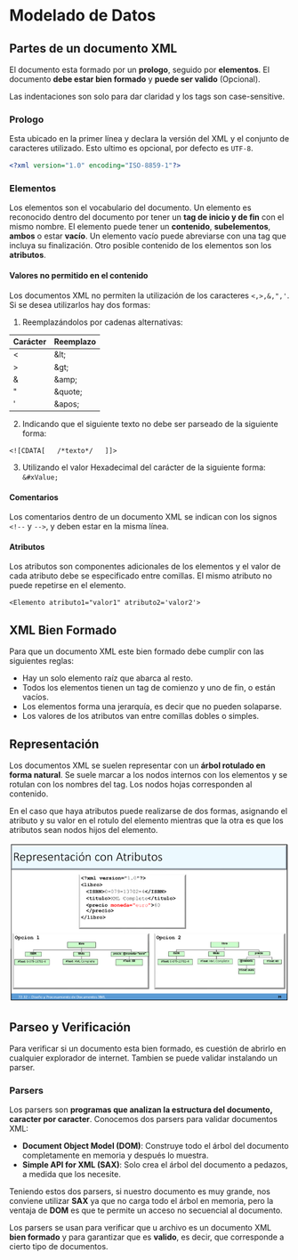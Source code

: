# Modelado de Datos

## Partes de un documento XML

El documento esta formado por un **prologo**, seguido por **elementos**. El documento **debe estar bien formado** y **puede ser valido** (Opcional).

Las indentaciones son solo para dar claridad y los tags son case-sensitive.

### Prologo

Esta ubicado en la primer línea y declara la versión del XML y el conjunto de caracteres utilizado. Esto ultimo es opcional, por defecto es `UTF-8`.

```xml
<?xml version="1.0" encoding="ISO-8859-1"?>	
```

### Elementos

Los elementos son el vocabulario del documento. Un elemento es reconocido dentro del documento por tener un **tag de inicio y de fin** con el mismo nombre. El elemento puede tener un **contenido**, **subelementos**, **ambos** o estar **vacío**. Un elemento vacío puede abreviarse con una tag que incluya su finalización. Otro posible contenido de los elementos son los **atributos**.

#### Valores no permitido en el contenido

Los documentos XML no permiten la utilización de los caracteres `<,>,&,",'`. Si se desea utilizarlos hay dos formas:

1. Reemplazándolos por cadenas alternativas:

| Carácter | Reemplazo |
| -------- | --------- |
| <        | \&lt;     |
| >        | \&gt;     |
| &        | \&amp;    |
| "        | \&quote;  |
| '        | \&apos;   |

2. Indicando que el siguiente texto no debe ser parseado de la siguiente forma:

```
<![CDATA[   /*texto*/   ]]>
```

3. Utilizando el valor Hexadecimal del carácter de la siguiente forma: `&#xValue;`

#### Comentarios

Los comentarios dentro de un documento XML se indican con los signos `<!--` y `-->`, y deben estar en la misma línea.

#### Atributos

Los atributos son componentes adicionales de los elementos y el valor de cada atributo debe se especificado entre comillas. El mismo atributo no puede repetirse en el elemento.

```
<Elemento atributo1="valor1" atributo2='valor2'>
```

## XML Bien Formado

Para que un documento XML este bien formado debe cumplir con las siguientes reglas:

- Hay un solo elemento raíz que abarca al resto.
- Todos los elementos tienen un tag de comienzo y uno de fin, o están vacíos.
- Los elementos forma una jerarquía, es decir que no pueden solaparse.
- Los valores de los atributos van entre comillas dobles o simples.

## Representación

Los documentos XML se suelen representar con un **árbol rotulado en forma natural**. Se suele marcar a los nodos internos con los elementos  y se rotulan con los nombres del tag. Los nodos hojas corresponden al contenido.

En el caso que haya atributos puede realizarse de dos formas, asignando el atributo y su valor en el rotulo del elemento mientras que la otra es que los atributos sean nodos hijos del elemento.

![1563119433588](Resources/RepresentacionXML.png)

## Parseo y Verificación

Para verificar si un  documento esta bien formado, es cuestión de abrirlo en cualquier explorador de internet. Tambien se puede validar instalando un parser.

### Parsers

Los parsers son **programas que analizan la estructura del documento, caracter por caracter**. Conocemos dos parsers para validar documentos XML:

- **Document Object Model (DOM)**: Construye todo el árbol del documento completamente en memoria y después lo muestra.
- **Simple API for XML (SAX)**: Solo crea el árbol del documento a pedazos, a medida que los necesite.

Teniendo estos dos parsers, si nuestro documento es muy grande, nos conviene utilizar **SAX** ya que no carga todo el árbol en memoria, pero la ventaja de **DOM** es que te permite un acceso no secuencial al documento.

Los parsers se usan para verificar que u  archivo es un documento XML **bien formado** y para garantizar que es **valido**, es decir, que corresponde a cierto tipo de documentos.



















